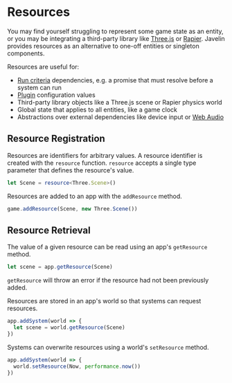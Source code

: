 # Resources

You may find yourself struggling to represent some game state as an entity, or you may be integrating a third-party library like [Three.js](https://threejs.org/) or [Rapier](https://rapier.rs/docs/userGuides/javascript/gettingStartedJs). Javelin provides resources as an alternative to one-off entities or singleton components.

Resources are useful for:
- [Run criteria](./systems.md#run-criteria) dependencies, e.g. a promise that must resolve before a system can run
- [Plugin](./plugins.md) configuration values
- Third-party library objects like a Three.js scene or Rapier physics world
- Global state that applies to all entities, like a game clock
- Abstractions over external dependencies like device input or [Web Audio](https://developer.mozilla.org/en-US/docs/Web/API/Web_Audio_API)

## Resource Registration

Resources are identifiers for arbitrary values. A resource identifier is created with the `resource` function. `resource` accepts a single type parameter that defines the resource's value.

```ts
let Scene = resource<Three.Scene>()
```

Resources are added to an app with the `addResource` method.

```ts
game.addResource(Scene, new Three.Scene())
```

## Resource Retrieval

The value of a given resource can be read using an app's `getResource` method.

```ts
let scene = app.getResource(Scene)
```

`getResource` will throw an error if the resource had not been previously added.

Resources are stored in an app's world so that systems can request resources.

```ts
app.addSystem(world => {
  let scene = world.getResource(Scene)
})
```

Systems can overwrite resources using a world's `setResource` method.

```ts
app.addSystem(world => {
  world.setResource(Now, performance.now())
})
```
